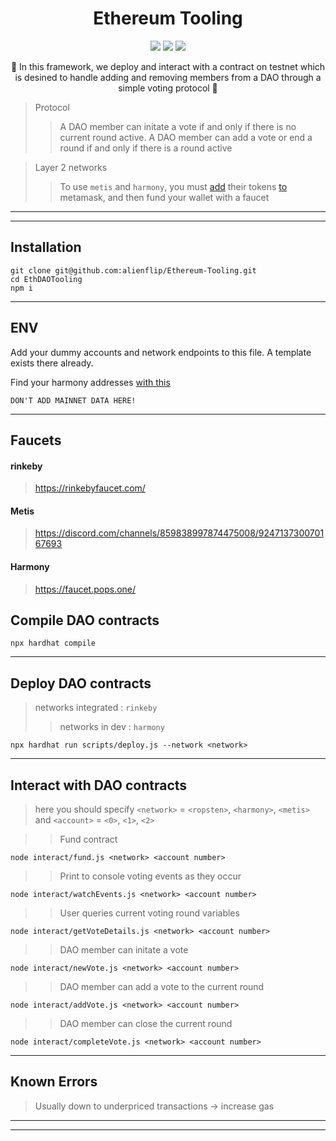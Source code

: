 
<h1 align="center">
  Ethereum Tooling
</h1>

<p align="center">
  <img src="https://img.shields.io/badge/npm-v8.1.2-red"></img>
  <img src="https://img.shields.io/badge/node-v16.13.1-green"></img>
  <img src="https://img.shields.io/badge/solidity-v0.8.1-orange"></img>
</p>

<p align="center">🍄 In this framework, we deploy and interact with a contract on testnet which is desined to handle adding and removing members from a DAO through a simple voting protocol 🍄</p>

> Protocol 
> > A DAO member can initate a vote if and only if there is no current round active. A DAO member can add a vote or end a round if and only if there is a round active

> Layer 2 networks
> > To use `metis` and `harmony`, you must [add](https://docs.metis.io/building-on-metis/connection-details) their tokens [to](https://docs.harmony.one/home/network/wallets/browser-extensions-wallets/metamask-wallet/adding-harmony) metamask, and then fund your wallet with a faucet
------------
------------

## Installation

```
git clone git@github.com:alienflip/Ethereum-Tooling.git
cd EthDAOTooling
npm i
```

------------

## ENV

Add your dummy accounts and network endpoints to this file. A template exists there already.

Find your harmony addresses [with this](https://docs.harmony.one/home/network/wallets/browser-extensions-wallets/metamask-wallet/sending-and-receiving)

`DON'T ADD MAINNET DATA HERE!`

------------

## Faucets

#### rinkeby 
> https://rinkebyfaucet.com/

#### Metis

> https://discord.com/channels/859838997874475008/924713730070167693

#### Harmony

> https://faucet.pops.one/

## Compile DAO contracts

```
npx hardhat compile
```

------------

## Deploy DAO contracts 

> networks integrated : `rinkeby`
> > networks in dev : `harmony`

```
npx hardhat run scripts/deploy.js --network <network>
```

------------

## Interact with DAO contracts

> here you should specify `<network>` = `<ropsten>`, `<harmony>`, `<metis>`  and `<account>` = `<0>`, `<1>`, `<2>`
 
>> Fund contract
```
node interact/fund.js <network> <account number>
```

>> Print to console voting events as they occur
```
node interact/watchEvents.js <network> <account number>
```

>> User queries current voting round variables
```
node interact/getVoteDetails.js <network> <account number>
```

>> DAO member can initate a vote
```
node interact/newVote.js <network> <account number>
```
>> DAO member can add a vote to the current round
```
node interact/addVote.js <network> <account number>
```

>> DAO member can close the current round
```
node interact/completeVote.js <network> <account number>
```

------------

## Known Errors

> Usually down to underpriced transactions -> increase gas

------------
------------
